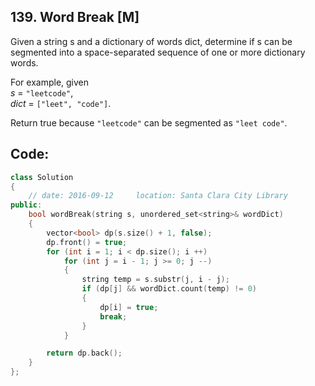 ## 139. Word Break [M]
Given a string s and a dictionary of words dict, determine if s can be segmented into a space-separated sequence of one or more dictionary words.

For example, given   
*s* = `"leetcode"`,   
*dict* = `["leet", "code"]`.   

Return true because `"leetcode"` can be segmented as `"leet code"`.   

## Code:
```c++
class Solution 
{
    // date: 2016-09-12     location: Santa Clara City Library
public:
    bool wordBreak(string s, unordered_set<string>& wordDict) 
    {
        vector<bool> dp(s.size() + 1, false);
        dp.front() = true;
        for (int i = 1; i < dp.size(); i ++)
            for (int j = i - 1; j >= 0; j --)
            {
                string temp = s.substr(j, i - j);
                if (dp[j] && wordDict.count(temp) != 0)
                {
                    dp[i] = true;
                    break;
                }
            }

        return dp.back();
    }
};
```

